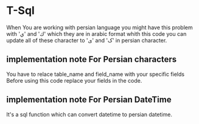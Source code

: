 # T-Sql
When You are working with persian language you might have this problem with 'ي' and 'ك' which they are in arabic format 
whith this code you can update all of these character to 'ی' and 'ک' in persian character.

## implementation note For Persian characters
You have to relace table_name and field_name with your specific fields Before using this code replace your fields in the code.


## implementation note For Persian DateTime
It's a sql function which can convert datetime to persian datetime.
